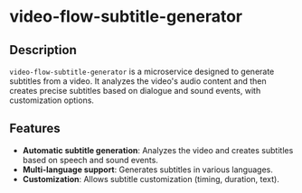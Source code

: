 # video-flow-subtitle-generator

## Description

`video-flow-subtitle-generator` is a microservice designed to generate subtitles from a video. It analyzes the video's audio content and then creates precise subtitles based on dialogue and sound events, with customization options.

## Features

- **Automatic subtitle generation**: Analyzes the video and creates subtitles based on speech and sound events.
- **Multi-language support**: Generates subtitles in various languages.
- **Customization**: Allows subtitle customization (timing, duration, text).
